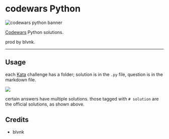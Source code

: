 # codewars Python

![codewars python banner](https://i.imgur.com/AOkwQYU.png)

[Codewars](codewars.com) Python solutions.

prod by blvnk.

---

## Usage

each [Kata](docs.codewars.com/concepts/kata/) challenge has a folder; solution is in the `.py` file, question is in the markdown file.

![](https://i.imgur.com/DjMj0gu.png)

certain answers have multiple solutions. those tagged with `# solution` are the official solutions, as shown above.

## Credits

- blvnk
